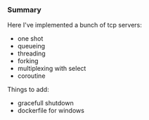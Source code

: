 ### Summary

Here I've implemented a bunch of tcp servers:
- one shot
- queueing
- threading
- forking
- multiplexing with select
- coroutine

Things to add:
- gracefull shutdown
- dockerfile for windows